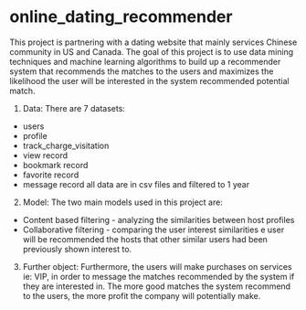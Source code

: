 # online_dating_recommender
This project is partnering with a dating website that mainly services Chinese community in US and Canada.
The goal of this project is to use data mining techniques and machine learning algorithms to build up a recommender system that recommends the matches to the users and maximizes the likelihood the user will be interested in the system recommended potential match.

1. Data:
There are 7 datasets:
- users
- profile
- track_charge_visitation
- view record
- bookmark record
- favorite record
- message record
all data are in csv files and filtered to 1 year

2. Model:
The two main models used in this project are:
- Content based filtering - analyzing the similarities between host profiles
- Collaborative filtering - comparing the user interest similarities
e user will be recommended the hosts that other similar users had been previously shown interest to.

3. Further object:
Furthermore, the users will make purchases on services ie: VIP, in order to message the matches recommended by the system if they are interested in. The more good matches the system recommend to the users, the more profit the company will potentially make.
